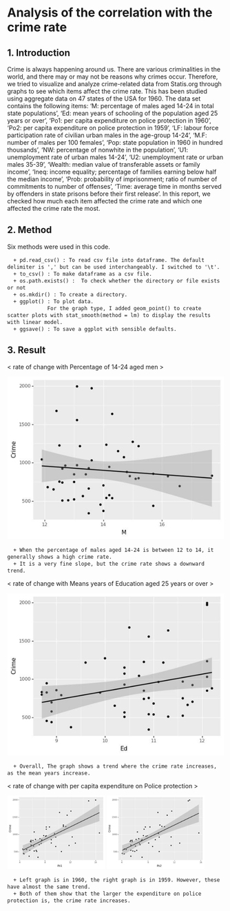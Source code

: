 # Analysis of the correlation with the crime rate


## 1. Introduction

   Crime is always happening around us. There are various criminalities in the world, and there may or may not be reasons why crimes occur. Therefore, we tried to visualize and analyze crime-related data from Statis.org through graphs to see which items affect the crime rate. This has been studied using aggregate data on 47 states of the USA for 1960. The data set contains the following items: ‘M: percentage of males aged 14-24 in total state populations’, ‘Ed: mean years of schooling of the population aged 25 years or over’, ‘Po1: per capita expenditure on police protection in 1960’, ‘Po2: per capita expenditure on police protection in 1959’, ‘LF: labour force participation rate of civilian urban males in the age-group 14-24’, ‘M.F: number of males per 100 females’, ‘Pop: state population in 1960 in hundred thousands’, ‘NW: percentage of nonwhite in the population’, ‘U1: unemployment rate of urban males 14-24’, ‘U2: unemployment rate or urban males 35-39’, ‘Wealth: median value of transferable assets or family income’, ‘Ineq: income equality; percentage of families earning below half the median income’, ‘Prob: probability of imprisonment; ratio of number of commitments to number of offenses’, ‘Time: average time in months served by offenders in state prisons before their first release’.
In this report, we checked how much each item affected the crime rate and which one affected the crime rate the most. 

## 2. Method

   Six methods were used in this code.
   
      + pd.read_csv() : To read csv file into dataframe. The default delimiter is ',' but can be used interchangeably. I switched to '\t'.
      + to_csv() : To make dataframe as a csv file.
      + os.path.exists() :  To check whether the directory or file exists or not
      + os.mkdir() : To create a directory.
      + ggplot() : To plot data.
                 For the graph type, I added geom_point() to create scatter plots with stat_smooth(method = lm) to display the results with linear model.
      + ggsave() : To save a ggplot with sensible defaults.

## 3. Result
   < rate of change with Percentage of 14-24 aged men >

   ![Alt text](https://github.com/SeogyeongHwang/Project/blob/8d31bf164e23d3a1715c8437ac26cc3dd609daef/Data_Analysis/USA_crime_stats/Plots/M.jpg)
   
      + When the percentage of males aged 14-24 is between 12 to 14, it generally shows a high crime rate.
      + It is a very fine slope, but the crime rate shows a downward trend.

   < rate of change with Means years of Education aged 25 years or over >

   ![Alt text](https://github.com/SeogyeongHwang/Project/blob/a3ab64523fb51e5cc0d1c123a1de94c08c40ed83/Data_Analysis/USA_crime_stats/Plots/Ed.jpg)

      + Overall, The graph shows a trend where the crime rate increases, as the mean years increase.

   < rate of change with per capita expenditure on Police protection >

   <p float="left">
   <img src="https://github.com/SeogyeongHwang/Project/blob/a3ab64523fb51e5cc0d1c123a1de94c08c40ed83/Data_Analysis/USA_crime_stats/Plots/Po1.jpg" width="45%" height="50%">
   <img src="https://github.com/SeogyeongHwang/Project/blob/51299959a29601e91d2853c8fc5a040ce4c00e28/Data_Analysis/USA_crime_stats/Plots/Po2.jpg" width="45%" height="50%">
   </p>

      + Left graph is in 1960, the right graph is in 1959. However, these have almost the same trend.
      + Both of them show that the larger the expenditure on police protection is, the crime rate increases.
